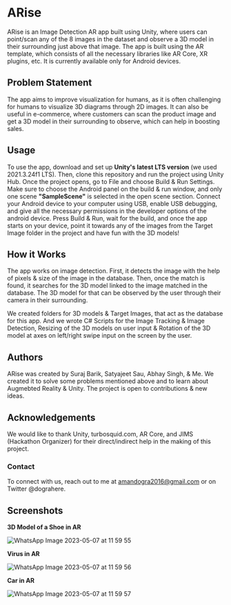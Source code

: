 # ARise
ARise is an Image Detection AR app built using Unity, where users can point/scan any of the 8 images in the dataset and observe a 3D model in their surrounding just above that image. The app is built using the AR template, which consists of all the necessary libraries like AR Core, XR plugins, etc. It is currently available only for Android devices.

## Problem Statement
The app aims to improve visualization for humans, as it is often challenging for humans to visualize 3D diagrams through 2D images. It can also be useful in e-commerce, where customers can scan the product image and get a 3D model in their surrounding to observe, which can help in boosting sales.

## Usage
To use the app, download and set up **Unity's latest LTS version** (we used 2021.3.24f1 LTS). Then, clone this repository and run the project using Unity Hub. Once the project opens, go to File and choose Build & Run Settings. Make sure to choose the Android panel on the build & run window, and only one scene **"SampleScene"** is selected in the open scene section. Connect your Android device to your computer using USB, enable USB debugging, and give all the necessary permissions in the developer options of the android device. Press Build & Run, wait for the build, and once the app starts on your device, point it towards any of the images from the Target Image folder in the project and have fun with the 3D models!

## How it Works
The app works on image detection. First, it detects the image with the help of pixels & size of the image in the database. Then, once the match is found, it searches for the 3D model linked to the image matched in the database. The 3D model for that can be observed by the user through their camera in their surrounding.

We created folders for 3D models & Target Images, that act as the database for this app. And we wrote C# Scripts for the Image Tracking & Image Detection, Resizing of the 3D models on user input & Rotation of the 3D model at axes on left/right swipe input on the screen by the user.

## Authors
ARise was created by Suraj Barik, Satyajeet Sau, Abhay Singh, & Me. We created it to solve some problems mentioned above and to learn about Augmebted Reality & Unity. The project is open to contributions & new ideas.

## Acknowledgements
We would like to thank Unity, turbosquid.com, AR Core, and JIMS (Hackathon Organizer) for their direct/indirect help in the making of this project.

### Contact
To connect with us, reach out to me at amandogra2016@gmail.com or on Twitter @dograhere.

## Screenshots

**3D Model of a Shoe in AR**

![WhatsApp Image 2023-05-07 at 11 59 55](https://user-images.githubusercontent.com/118567905/236661691-82aaebc8-c884-40a7-b11d-549eab78fe34.jpg)


**Virus in AR**

![WhatsApp Image 2023-05-07 at 11 59 56](https://user-images.githubusercontent.com/118567905/236661738-6cdfc9f1-c4b2-4c65-9e23-d1b6a49b38ab.jpg)


**Car in AR**

![WhatsApp Image 2023-05-07 at 11 59 57](https://user-images.githubusercontent.com/118567905/236661772-aba7a18f-a14e-420e-a96a-ace954d741cb.jpg)

